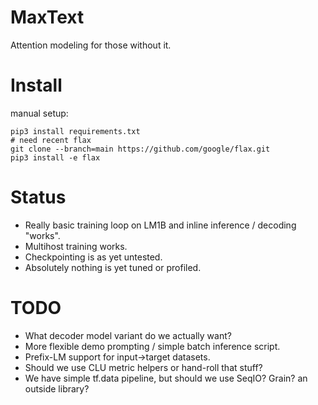 MaxText
======

Attention modeling for those without it.

Install
========
manual setup:

```
pip3 install requirements.txt
# need recent flax
git clone --branch=main https://github.com/google/flax.git
pip3 install -e flax
```


Status
======

- Really basic training loop on LM1B and inline inference / decoding "works".
- Multihost training works.
- Checkpointing is as yet untested.
- Absolutely nothing is yet tuned or profiled.

TODO
====

 - What decoder model variant do we actually want?
 - More flexible demo prompting / simple batch inference script.
 - Prefix-LM support for input->target datasets.
 - Should we use CLU metric helpers or hand-roll that stuff?
 - We have simple tf.data pipeline, but should we use SeqIO? Grain? an outside library?
